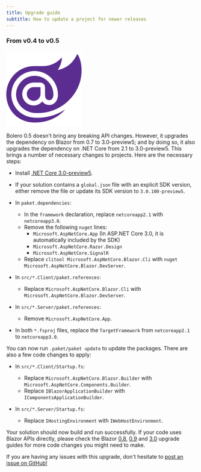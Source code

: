 ```yaml
---
title: Upgrade guide
subtitle: How to update a project for newer releases
---
```


### From v0.4 to v0.5

![Blazor 3.0](../img/blazor-icon.png)

Bolero 0.5 doesn't bring any breaking API changes.
However, it upgrades the dependency on Blazor from 0.7 to 3.0-preview5; and by doing so, it also upgrades the dependency on .NET Core from 2.1 to 3.0-preview5.
This brings a number of necessary changes to projects. Here are the necessary steps:

* Install [.NET Core 3.0-preview5](https://dotnet.microsoft.com/download/dotnet-core).

* If your solution contains a `global.json` file with an explicit SDK version, either remove the file or update its SDK version to `3.0.100-preview5`.

* In `paket.dependencies`:
  * In the `framework` declaration, replace `netcoreapp2.1` with `netcoreapp3.0`.
  * Remove the following `nuget` lines:
    * `Microsoft.AspNetCore.App` (In ASP.NET Core 3.0, it is automatically included by the SDK)
    * `Microsoft.AspNetCore.Razor.Design`
    * `Microsoft.AspNetCore.SignalR`
  * Replace `clitool Microsoft.AspNetCore.Blazor.Cli` with `nuget Microsoft.AspNetCore.Blazor.DevServer`.

* In `src/*.Client/paket.references`:
  * Replace `Microsoft.AspNetCore.Blazor.Cli` with `Microsoft.AspNetCore.Blazor.DevServer`.

* In `src/*.Server/paket.references`:
  * Remove `Microsoft.AspNetCore.App`.

* In both `*.fsproj` files, replace the `TargetFramework` from `netcoreapp2.1` to `netcoreapp3.0`.

You can now run `.paket/paket update` to update the packages.
There are also a few code changes to apply:

* In `src/*.Client/Startup.fs`:
  * Replace `Microsoft.AspNetCore.Blazor.Builder` with `Microsoft.AspNetCore.Components.Builder`.
  * Replace `IBlazorApplicationBuilder` with `IComponentsApplicationBuilder`.

* In `src/*.Server/Startup.fs`:
  * Replace `IHostingEnvironment` with `IWebHostEnvironment`.

Your solution should now build and run successfully.
If your code uses Blazor APIs directly, please check the Blazor [0.8](https://devblogs.microsoft.com/aspnet/blazor-0-8-0-experimental-release-now-available/), [0.9](https://devblogs.microsoft.com/aspnet/blazor-0-9-0-experimental-release-now-available/) and [3.0](https://devblogs.microsoft.com/aspnet/blazor-now-in-official-preview/) upgrade guides for more code changes you might need to make.

If you are having any issues with this upgrade, don't hesitate to [post an issue on GitHub!](https://github.com/fsbolero/bolero/issues)
